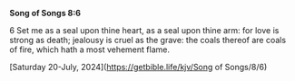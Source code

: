 **Song of Songs 8:6**

6 Set me as a seal upon thine heart, as a seal upon thine arm: for love is strong as death; jealousy is cruel as the grave: the coals thereof are coals of fire, which hath a most vehement flame.

[Saturday 20-July, 2024](https://getbible.life/kjv/Song of Songs/8/6)
